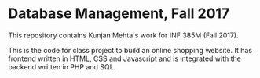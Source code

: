 # Database Management, Fall 2017

This repository contains Kunjan Mehta's work for INF 385M (Fall 2017). 

This is the code for class project to build an online shopping website. It has frontend written in HTML, CSS and Javascript and is integrated with the backend written in PHP and SQL.


